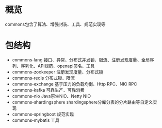 # 概览

commons包含了算法、增强封装、工具、规范实现等

# 包结构

* commons-lang 接口、异常、分布式并发锁、限流、注册发现度量、全局序列、序列化、API规范、openapi签名、工具
* commons-zookeeper 注册发现度量、分布式锁
* commons-redis 分布式锁、限流
* commons-exchange 基于压力的负载均衡、Http RPC、NIO RPC
* commons-kafka 可靠生产、可靠消费
* commons-nio Java原生NIO、Netty NIO
* commons-shardingsphere shardingsphere分库分表的分片路由等自定义实现
* commons-springboot 规范实现
* commons-mybatis 工具


